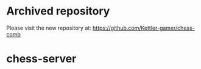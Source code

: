 # Archived repository
Please visit the new repository at: https://github.com/Kettler-gamer/chess-comb

# chess-server
